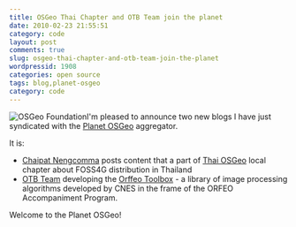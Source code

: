 ```yaml
---
title: OSGeo Thai Chapter and OTB Team join the planet
date: 2010-02-23 21:55:51
category: code
layout: post
comments: true
slug: osgeo-thai-chapter-and-otb-team-join-the-planet
wordpressid: 1908
categories: open source
tags: blog,planet-osgeo
category: code
---
```


![OSGeo Foundation](/images/logos/osgeo-logo.png)I'm pleased to announce two new blogs 
I have just syndicated with the [Planet OSGeo](http://planet.osgeo.org/) aggregator.

It is:

* [Chaipat Nengcomma](http://emap.wordpress.com/) posts content that a part of [Thai OSGeo](http://wiki.osgeo.org/wiki/Thai) local chapter about FOSS4G distribution in Thailand
* [OTB Team](http://blog.orfeo-toolbox.org/) developing the [Orffeo Toolbox](http://www.orfeo-toolbox.org/otb/) - a library of image processing algorithms developed by CNES in the frame of the ORFEO Accompaniment Program.

Welcome to the Planet OSGeo!
